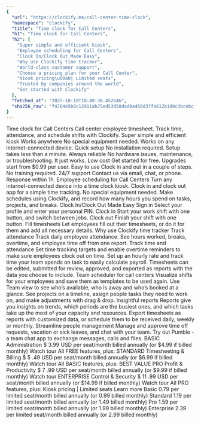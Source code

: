 ```yaml
---
{
  "url": "https://clockify.me/call-center-time-clock",
  "namespace": "clockify",
  "title": "Time clock for Call Centers",
  "h1": "Time clock for Call Centers",
  "h2": [
    "Super simple and efficient kiosk",
    "Employee scheduling for Call Centers",
    "Clock In/Clock Out Made Easy",
    "Why use Clockify time tracker",
    "World-class customer support",
    "Choose a pricing plan for your Call Center",
    "Kiosk pricing\u00a0| Limited seats",
    "Trusted by companies around the world",
    "Get started with Clockify"
  ],
  "fetched_at": "2025-10-19T18:49:38.452646",
  "sha256_raw": "f4764e5b8c12911ab75ed53d50dad0a450d37fa612b1d0c3bcebcf215c48608d"
}
---
```


Time clock for Call Centers
Call center employee timesheet. Track time, attendance, and schedule shifts with Clockify.
Super simple and efficient kiosk
Works anywhere
No special equipment needed. Works on any internet-connected device.
Quick setup
No installation required. Setup takes less than a minute.
Always reliable
No hardware issues, maintenance, or troubleshooting. It just works.
Low cost
Get started for free. Upgrades start from $0.99 per user.
Easy to use
Clock in and out in a couple of steps. No training required.
24/7 support
Contact us via email, chat, or phone. Response within 1h.
Employee scheduling for Call Centers
Turn any internet-connected device into a time clock kiosk. Clock in and clock out app for a simple time tracking. No special equipment needed.
Make schedules using Clockify, and record how many hours you spend on tasks, projects, and breaks.
Clock In/Clock Out Made Easy
Sign in
Select your profile and enter your personal PIN.
Clock in
Start your work shift with one button, and switch between jobs.
Clock out
Finish your shift with one button.
Fill timesheets
Let employees fill out their timesheets, or do it for them and add all necessary details.
Why use Clockify time tracker
Track attendance
Track daily employee attendance. See hours worked, breaks, overtime, and employee time off from one report.
Track time and attendance
Set time tracking targets and enable overtime reminders to make sure employees clock out on time.
Set up an hourly rate and track time your team spends on task to easily calculate payroll.
Timesheets can be edited, submitted for review, approved, and exported as reports with the data you choose to include.
Team scheduler for call centers
Visualize shifts for your employees and save them as templates to be used again. Use Team view to see who’s available, who is away and who’s booked at a glance.
See projects on a timeline, assign people tasks they need to work on, and make adjustments with drag & drop.
Insightful reports
Reports give you insights on trends, which periods are the busiest ones, and which tasks take up the most of your capacity and resources.
Export timesheets as reports with customized data, or schedule them to be received daily, weekly or monthly.
Streamline people management
Manage and approve time off requests, vacation or sick leaves, and chat with your team. Try out Pumble - a team chat app to exchange messages, calls and files.
BASIC
Administration
$
3.99
USD
per seat/month
billed annually
(or
$4.99 if billed
monthly)
Watch tour
All FREE features, plus:
STANDARD
Timesheeting & Billing
$
5
.49
USD
per seat/month
billed annually
(or
$6.99 if billed
monthly)
Watch tour
All BASIC features, plus:
BEST VALUE
PRO
Profit & Productivity
$
7
.99
USD
per seat/month
billed annually
(or
$9.99 if billed
monthly)
Watch tour
ENTERPRISE
Control & Security
$
11
.99
USD
per seat/month
billed annually
(or
$14.99 if billed
monthly)
Watch tour
All PRO features, plus:
Kiosk pricing | Limited seats
Learn more
Basic
0.79
per limited seat/month billed annually (or 0.99 billed monthly)
Standard
1.19
per limited seat/month billed annually (or 1.49 billed monthly)
Pro
1.59
per limited seat/month billed annually (or 1.99 billed monthly)
Enterprise
2.39
per limited seat/month billed annually (or 2.99 billed monthly)